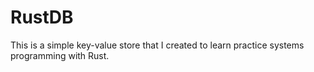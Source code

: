 # RustDB

This is a simple key-value store that I created to learn practice systems programming with Rust.
